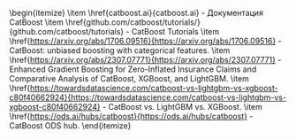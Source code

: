 \begin{itemize}
    \item \href{catboost.ai}{catboost.ai} - Документация CatBoost
    \item \href{github.com/catboost/tutorials/}{github.com/catboost/tutorials} - CatBoost Tutorials
    \item \href{https://arxiv.org/abs/1706.09516}{https://arxiv.org/abs/1706.09516} - CatBoost: unbiased boosting with categorical features. 
    \item \href{https://arxiv.org/abs/2307.07771}{https://arxiv.org/abs/2307.07771} - Enhanced Gradient Boosting for Zero-Inflated Insurance Claims and Comparative Analysis of CatBoost, XGBoost, and LightGBM.
    \item \href{https://towardsdatascience.com/catboost-vs-lightgbm-vs-xgboost-c80f40662924}{https://towardsdatascience.com/catboost-vs-lightgbm-vs-xgboost-c80f40662924} - CatBoost vs. LightGBM vs. XGBoost.
    \item \href{https://ods.ai/hubs/catboost}{https://ods.ai/hubs/catboost} - CatBoost ODS hub.
\end{itemize}
